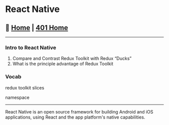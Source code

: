 # React Native

## 🏡 [**Home**](https://mistidinzy.github.io/ReadingNotes/) | [**401 Home**](https://bit.ly/3EcMrF6)

---

### Intro to React Native

1. Compare and Contrast Redux Toolkit with Redux “Ducks”
2. What is the principle advantage of Redux Toolkit

### Vocab

redux toolkit slices

namespace

---

React Native is an open source framework for building Android and iOS applications, using React and the app platform's native capabilities.
